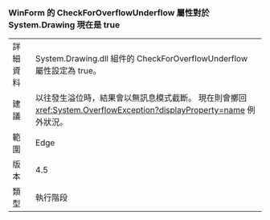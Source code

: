 ### <a name="winforms-checkforoverflowunderflow-property-is-now-true-for-systemdrawing"></a>WinForm 的 CheckForOverflowUnderflow 屬性對於 System.Drawing 現在是 true

|   |   |
|---|---|
|詳細資料|System.Drawing.dll 組件的 CheckForOverflowUnderflow 屬性設定為 true。|
|建議|以往發生溢位時，結果會以無訊息模式截斷。 現在則會擲回 <xref:System.OverflowException?displayProperty=name> 例外狀況。|
|範圍|Edge|
|版本|4.5|
|類型|執行階段|

